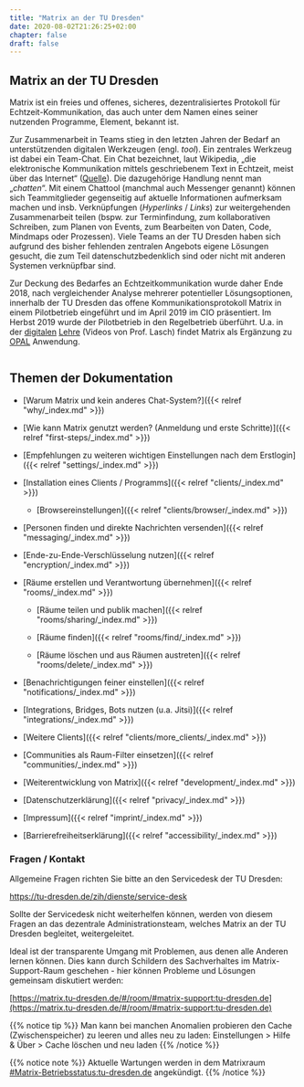 ```yaml
---
title: "Matrix an der TU Dresden"
date: 2020-08-02T21:26:25+02:00
chapter: false
draft: false
---
```


## Matrix an der TU Dresden
Matrix ist ein freies und offenes, sicheres, dezentralisiertes Protokoll für Echtzeit-Kommunikation, das auch unter dem Namen eines seiner nutzenden Programme, Element, bekannt ist.

<object data="/images/matrix_interactive.svg" type="image/svg+xml" style="width: 1280px; max-width: 100%"></object>

Zur Zusammenarbeit in Teams stieg in den letzten Jahren der Bedarf an unterstützenden digitalen Werkzeugen (engl. *tool*). Ein zentrales Werkzeug ist dabei ein Team-Chat. Ein Chat bezeichnet, laut Wikipedia, „die elektronische Kommunikation mittels geschriebenem Text in Echtzeit, meist über das Internet“ ([Quelle](https://de.wikipedia.org/wiki/Chat)). Die dazugehörige Handlung nennt man „*chatten*“. Mit einem Chattool (manchmal auch Messenger genannt) können sich Teammitglieder gegenseitig auf aktuelle Informationen aufmerksam machen und insb. Verknüpfungen (*Hyperlinks* / *Links*) zur weitergehenden Zusammenarbeit teilen (bspw. zur Terminfindung, zum kollaborativen Schreiben, zum Planen von Events, zum Bearbeiten von Daten, Code, Mindmaps oder Prozessen). Viele Teams an der TU Dresden haben sich aufgrund des bisher fehlenden zentralen Angebots eigene Lösungen gesucht, die zum Teil datenschutzbedenklich sind oder nicht mit anderen Systemen verknüpfbar sind.

Zur Deckung des Bedarfes an Echtzeitkommunikation wurde daher Ende 2018, nach vergleichender Analyse mehrerer potentieller Lösungsoptionen, innerhalb der TU Dresden das offene Kommunikationsprotokoll Matrix in einem Pilotbetrieb eingeführt und im April 2019 im CIO präsentiert. Im Herbst 2019 wurde der Pilotbetrieb in den Regelbetrieb überführt. U.a. in der [digitalen](https://invidious.13ad.de/AtkA-sE-9uU) [Lehre](https://invidious.13ad.de/jEvKdFTKSxU) (Videos von Prof. Lasch) findet Matrix als Ergänzung zu [OPAL](https://bildungsportal.sachsen.de/opal) Anwendung.

<img id="image-id" style="width: 1280px; max-width: 100%; margin-left:0;">
<script>
var cssSelector = "#image-id";
var imageFolderPath = "/images/statements";
var imageCount = 19;
var displayTime = 30000; //in ms
document.querySelector(cssSelector).src = imageFolderPath+"/"+Math.floor(Math.random() * imageCount)+".jpg";
setInterval(() => {
    document.querySelector(cssSelector).src = imageFolderPath+"/"+Math.floor(Math.random() * imageCount)+".jpg";
}, displayTime);
</script>

## Themen der Dokumentation

* [Warum Matrix und kein anderes Chat-System?]({{< relref "why/_index.md" >}})
* [Wie kann Matrix genutzt werden? (Anmeldung und erste Schritte)]({{< relref "first-steps/_index.md" >}})

* [Empfehlungen zu weiteren wichtigen Einstellungen nach dem Erstlogin]({{< relref "settings/_index.md" >}})

* [Installation eines Clients / Programms]({{< relref "clients/_index.md" >}})

    * [Browsereinstellungen]({{< relref "clients/browser/_index.md" >}})

* [Personen finden und direkte Nachrichten versenden]({{< relref "messaging/_index.md" >}})

* [Ende-zu-Ende-Verschlüsselung nutzen]({{< relref "encryption/_index.md" >}})

* [Räume erstellen und Verantwortung übernehmen]({{< relref "rooms/_index.md" >}})

    * [Räume teilen und publik machen]({{< relref "rooms/sharing/_index.md" >}})

    * [Räume finden]({{< relref "rooms/find/_index.md" >}})

    * [Räume löschen und aus Räumen austreten]({{< relref "rooms/delete/_index.md" >}})

* [Benachrichtigungen feiner einstellen]({{< relref "notifications/_index.md" >}})

* [Integrations, Bridges, Bots nutzen (u.a. Jitsi)]({{< relref "integrations/_index.md" >}})

* [Weitere Clients]({{< relref "clients/more_clients/_index.md" >}})

* [Communities als Raum-Filter einsetzen]({{< relref "communities/_index.md" >}})

* [Weiterentwicklung von Matrix]({{< relref "development/_index.md" >}})

* [Datenschutzerklärung]({{< relref "privacy/_index.md" >}})

* [Impressum]({{< relref "imprint/_index.md" >}})

* [Barrierefreiheitserklärung]({{< relref "accessibility/_index.md" >}})

### Fragen / Kontakt

Allgemeine Fragen richten Sie bitte an den Servicedesk der TU Dresden:

https://tu-dresden.de/zih/dienste/service-desk

Sollte der Servicedesk nicht weiterhelfen können, werden von diesem Fragen an das dezentrale Administrationsteam, welches Matrix an der TU Dresden begleitet, weitergeleitet.

Ideal ist der transparente Umgang mit Problemen, aus denen alle Anderen lernen können. Dies kann durch Schildern des Sachverhaltes im Matrix-Support-Raum geschehen - hier können Probleme und Lösungen gemeinsam diskutiert werden:

[https://matrix.tu-dresden.de/#/room/#matrix-support:tu-dresden.de](https://matrix.tu-dresden.de/#/room/#matrix-support:tu-dresden.de)

{{% notice tip %}}
Man kann bei manchen Anomalien probieren den Cache (Zwischenspeicher) zu leeren und alles neu zu laden: Einstellungen > Hilfe & Über > Cache löschen und neu laden
{{% /notice %}}

{{% notice note %}}
Aktuelle Wartungen werden in dem Matrixraum [#Matrix-Betriebsstatus:tu-dresden.de](https://matrix.tu-dresden.de/#/room/#Matrix-Betriebsstatus:tu-dresden.de) angekündigt.
{{% /notice %}}
